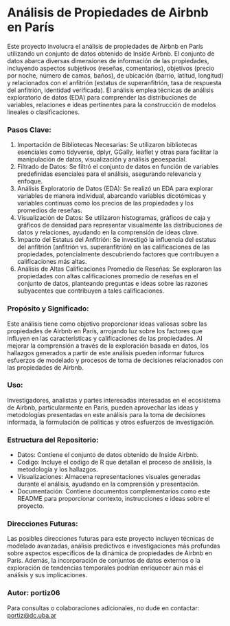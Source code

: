 # Análisis de Propiedades de Airbnb en París

Este proyecto involucra el análisis de propiedades de Airbnb en París utilizando un conjunto de datos obtenido de Inside Airbnb. El conjunto de datos abarca diversas dimensiones de información de las propiedades, incluyendo aspectos subjetivos (reseñas, comentarios), objetivos (precio por noche, número de camas, baños), de ubicación (barrio, latitud, longitud) y relacionados con el anfitrión (estatus de superanfitrión, tasa de respuesta del anfitrión, identidad verificada). El análisis emplea técnicas de análisis exploratorio de datos (EDA) para comprender las distribuciones de variables, relaciones e ideas pertinentes para la construcción de modelos lineales o clasificaciones.

### Pasos Clave:
1. Importación de Bibliotecas Necesarias: Se utilizaron bibliotecas esenciales como tidyverse, dplyr, GGally, leaflet y otras para facilitar la manipulación de datos, visualización y análisis geoespacial.
2. Filtrado de Datos: Se filtró el conjunto de datos en función de variables predefinidas esenciales para el análisis, asegurando relevancia y enfoque.
3. Análisis Exploratorio de Datos (EDA): Se realizó un EDA para explorar variables de manera individual, abarcando variables dicotómicas y variables continuas como los precios de las propiedades y los promedios de reseñas.
4. Visualización de Datos: Se utilizaron histogramas, gráficos de caja y gráficos de densidad para representar visualmente las distribuciones de datos y relaciones, ayudando en la comprensión de ideas clave.
5. Impacto del Estatus del Anfitrión: Se investigó la influencia del estatus del anfitrión (anfitrión vs. superanfitrión) en las calificaciones de las propiedades, potencialmente descubriendo factores que contribuyen a calificaciones más altas.
6. Análisis de Altas Calificaciones Promedio de Reseñas: Se exploraron las propiedades con altas calificaciones promedio de reseñas en el conjunto de datos, planteando preguntas e ideas sobre las razones subyacentes que contribuyen a tales calificaciones.
   
### Propósito y Significado:
Este análisis tiene como objetivo proporcionar ideas valiosas sobre las propiedades de Airbnb en París, arrojando luz sobre los factores que influyen en las características y calificaciones de las propiedades. Al mejorar la comprensión a través de la exploración basada en datos, los hallazgos generados a partir de este análisis pueden informar futuros esfuerzos de modelado y procesos de toma de decisiones relacionados con las propiedades de Airbnb.

### Uso:
Investigadores, analistas y partes interesadas interesadas en el ecosistema de Airbnb, particularmente en París, pueden aprovechar las ideas y metodologías presentadas en este análisis para la toma de decisiones informada, la formulación de políticas y otros esfuerzos de investigación.

### Estructura del Repositorio:

+ Datos: Contiene el conjunto de datos obtenido de Inside Airbnb.
+ Codigo: Incluye el codigo de R que detallan el proceso de análisis, la metodología y los hallazgos.
+ Visualizaciones: Almacena representaciones visuales generadas durante el análisis, ayudando en la comprensión y presentación.
+ Documentación: Contiene documentos complementarios como este README para proporcionar contexto, instrucciones e ideas sobre el proyecto.

### Direcciones Futuras:
Las posibles direcciones futuras para este proyecto incluyen técnicas de modelado avanzadas, análisis predictivos e investigaciones más profundas sobre aspectos específicos de la dinámica de propiedades de Airbnb en París. Además, la incorporación de conjuntos de datos externos o la exploración de tendencias temporales podrían enriquecer aún más el análisis y sus implicaciones.

### Autor: portiz06

Para consultas o colaboraciones adicionales, no dude en contactar: portiz@dc.uba.ar
